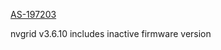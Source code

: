 [AS-197203](https://jira.storage.hpecorp.net/browse/AS-197203)

nvgrid v3.6.10 includes inactive firmware version